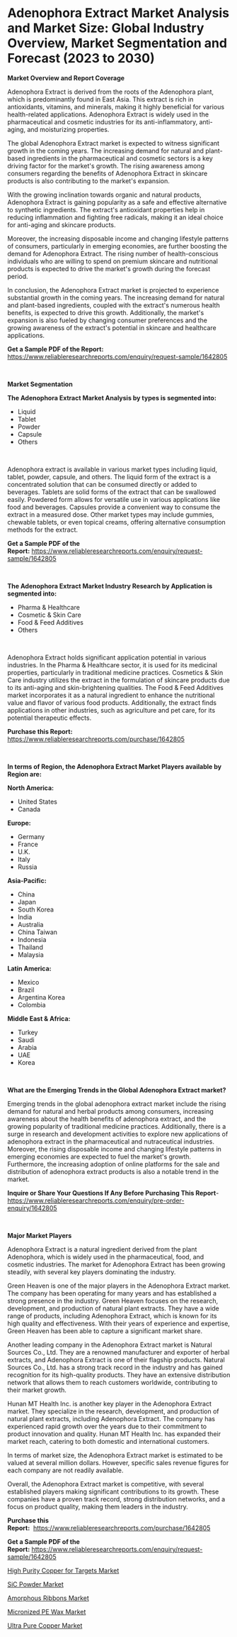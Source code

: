 <p><h1>Adenophora Extract Market Analysis and Market Size: Global Industry Overview, Market Segmentation and Forecast (2023 to 2030)</h1></p><p><strong>Market Overview and Report Coverage</strong></p>
<p><p>Adenophora Extract is derived from the roots of the Adenophora plant, which is predominantly found in East Asia. This extract is rich in antioxidants, vitamins, and minerals, making it highly beneficial for various health-related applications. Adenophora Extract is widely used in the pharmaceutical and cosmetic industries for its anti-inflammatory, anti-aging, and moisturizing properties.</p><p>The global Adenophora Extract market is expected to witness significant growth in the coming years. The increasing demand for natural and plant-based ingredients in the pharmaceutical and cosmetic sectors is a key driving factor for the market's growth. The rising awareness among consumers regarding the benefits of Adenophora Extract in skincare products is also contributing to the market's expansion.</p><p>With the growing inclination towards organic and natural products, Adenophora Extract is gaining popularity as a safe and effective alternative to synthetic ingredients. The extract's antioxidant properties help in reducing inflammation and fighting free radicals, making it an ideal choice for anti-aging and skincare products.</p><p>Moreover, the increasing disposable income and changing lifestyle patterns of consumers, particularly in emerging economies, are further boosting the demand for Adenophora Extract. The rising number of health-conscious individuals who are willing to spend on premium skincare and nutritional products is expected to drive the market's growth during the forecast period.</p><p>In conclusion, the Adenophora Extract market is projected to experience substantial growth in the coming years. The increasing demand for natural and plant-based ingredients, coupled with the extract's numerous health benefits, is expected to drive this growth. Additionally, the market's expansion is also fueled by changing consumer preferences and the growing awareness of the extract's potential in skincare and healthcare applications.</p></p>
<p><strong>Get a Sample PDF of the Report:</strong> <a href="https://www.reliableresearchreports.com/enquiry/request-sample/1642805">https://www.reliableresearchreports.com/enquiry/request-sample/1642805</a></p>
<p>&nbsp;</p>
<p><strong>Market Segmentation</strong></p>
<p><strong>The Adenophora Extract Market Analysis by types is segmented into:</strong></p>
<p><ul><li>Liquid</li><li>Tablet</li><li>Powder</li><li>Capsule</li><li>Others</li></ul></p>
<p>&nbsp;</p>
<p><p>Adenophora extract is available in various market types including liquid, tablet, powder, capsule, and others. The liquid form of the extract is a concentrated solution that can be consumed directly or added to beverages. Tablets are solid forms of the extract that can be swallowed easily. Powdered form allows for versatile use in various applications like food and beverages. Capsules provide a convenient way to consume the extract in a measured dose. Other market types may include gummies, chewable tablets, or even topical creams, offering alternative consumption methods for the extract.</p></p>
<p><strong>Get a Sample PDF of the Report:</strong>&nbsp;<a href="https://www.reliableresearchreports.com/enquiry/request-sample/1642805">https://www.reliableresearchreports.com/enquiry/request-sample/1642805</a></p>
<p>&nbsp;</p>
<p><strong>The Adenophora Extract Market Industry Research by Application is segmented into:</strong></p>
<p><ul><li>Pharma & Healthcare</li><li>Cosmetic & Skin Care</li><li>Food & Feed Additives</li><li>Others</li></ul></p>
<p>&nbsp;</p>
<p><p>Adenophora Extract holds significant application potential in various industries. In the Pharma & Healthcare sector, it is used for its medicinal properties, particularly in traditional medicine practices. Cosmetics & Skin Care industry utilizes the extract in the formulation of skincare products due to its anti-aging and skin-brightening qualities. The Food & Feed Additives market incorporates it as a natural ingredient to enhance the nutritional value and flavor of various food products. Additionally, the extract finds applications in other industries, such as agriculture and pet care, for its potential therapeutic effects.</p></p>
<p><strong>Purchase this Report:</strong>&nbsp; <a href="https://www.reliableresearchreports.com/purchase/1642805">https://www.reliableresearchreports.com/purchase/1642805</a></p>
<p>&nbsp;</p>
<p><strong>In terms of Region, the Adenophora Extract Market Players available by Region are:</strong></p>
<p>
    <p> <strong> North America: </strong>
        <ul>
            <li>United States</li>
            <li>Canada</li>
        </ul>
        </p> 
    <p> <strong> Europe: </strong>
        <ul>
            <li>Germany</li>
            <li>France</li>
            <li>U.K.</li>
            <li>Italy</li>
            <li>Russia</li>
        </ul>
        </p> 
    <p> <strong> Asia-Pacific: </strong>
        <ul>
            <li>China</li>
            <li>Japan</li>
            <li>South Korea</li>
            <li>India</li>
            <li>Australia</li>
            <li>China Taiwan</li>
            <li>Indonesia</li>
            <li>Thailand</li>
            <li>Malaysia</li>
        </ul>
        </p> 
    <p> <strong> Latin America: </strong>
        <ul>
            <li>Mexico</li>
            <li>Brazil</li>
            <li>Argentina Korea</li>
            <li>Colombia</li>
        </ul>
        </p> 
    <p> <strong> Middle East & Africa: </strong>
        <ul>
            <li>Turkey</li>
            <li>Saudi</li>
            <li>Arabia</li>
            <li>UAE</li>
            <li>Korea</li>
        </ul>
    </p>
    </p>
<p>&nbsp;</p>
<p><strong>What are the Emerging Trends in the Global Adenophora Extract market?</strong></p>
<p><p>Emerging trends in the global adenophora extract market include the rising demand for natural and herbal products among consumers, increasing awareness about the health benefits of adenophora extract, and the growing popularity of traditional medicine practices. Additionally, there is a surge in research and development activities to explore new applications of adenophora extract in the pharmaceutical and nutraceutical industries. Moreover, the rising disposable income and changing lifestyle patterns in emerging economies are expected to fuel the market's growth. Furthermore, the increasing adoption of online platforms for the sale and distribution of adenophora extract products is also a notable trend in the market.</p></p>
<p><strong>Inquire or Share Your Questions If Any Before Purchasing This Report</strong>- <a href="https://www.reliableresearchreports.com/enquiry/pre-order-enquiry/1642805">https://www.reliableresearchreports.com/enquiry/pre-order-enquiry/1642805</a></p>
<p>&nbsp;</p>
<p><strong>Major Market Players</strong></p>
<p><p>Adenophora Extract is a natural ingredient derived from the plant Adenophora, which is widely used in the pharmaceutical, food, and cosmetic industries. The market for Adenophora Extract has been growing steadily, with several key players dominating the industry.</p><p>Green Heaven is one of the major players in the Adenophora Extract market. The company has been operating for many years and has established a strong presence in the industry. Green Heaven focuses on the research, development, and production of natural plant extracts. They have a wide range of products, including Adenophora Extract, which is known for its high quality and effectiveness. With their years of experience and expertise, Green Heaven has been able to capture a significant market share.</p><p>Another leading company in the Adenophora Extract market is Natural Sources Co., Ltd. They are a renowned manufacturer and exporter of herbal extracts, and Adenophora Extract is one of their flagship products. Natural Sources Co., Ltd. has a strong track record in the industry and has gained recognition for its high-quality products. They have an extensive distribution network that allows them to reach customers worldwide, contributing to their market growth.</p><p>Hunan MT Health Inc. is another key player in the Adenophora Extract market. They specialize in the research, development, and production of natural plant extracts, including Adenophora Extract. The company has experienced rapid growth over the years due to their commitment to product innovation and quality. Hunan MT Health Inc. has expanded their market reach, catering to both domestic and international customers.</p><p>In terms of market size, the Adenophora Extract market is estimated to be valued at several million dollars. However, specific sales revenue figures for each company are not readily available.</p><p>Overall, the Adenophora Extract market is competitive, with several established players making significant contributions to its growth. These companies have a proven track record, strong distribution networks, and a focus on product quality, making them leaders in the industry.</p></p>
<p><strong>Purchase this Report:</strong>&nbsp;&nbsp;<a href="https://www.reliableresearchreports.com/purchase/1642805">https://www.reliableresearchreports.com/purchase/1642805</a></p>
<p></p>
<p><strong>Get a Sample PDF of the Report:</strong>&nbsp;<a href="https://www.reliableresearchreports.com/enquiry/request-sample/1642805">https://www.reliableresearchreports.com/enquiry/request-sample/1642805</a></p>
<p><p><a href="https://medium.com/@pillingbary7584/high-purity-copper-for-targets-market-outlook-industry-overview-and-forecast-2023-to-2030-8772e8a35bd7">High Purity Copper for Targets Market</a></p><p><a href="https://www.linkedin.com/pulse/sic-powder-market-size-share-global-analysis-report-2023--ruq0e/">SiC Powder Market</a></p><p><a href="https://www.linkedin.com/pulse/amorphous-ribbons-market-size-growth-forecast-from-2023-dtsse/">Amorphous Ribbons Market</a></p><p><a href="https://github.com/WillieWoodard/Market-Research-Report-List-1/blob/main/micronized-pe-wax-market.md">Micronized PE Wax Market</a></p><p><a href="https://medium.com/@peatebilly85475/ultra-pure-copper-market-size-market-outlook-and-market-forecast-2023-to-2030-a122ec3056e3">Ultra Pure Copper Market</a></p></p>